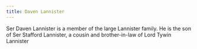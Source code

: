 ```yaml
---
title: Daven Lannister
---
```


Ser Daven Lannister is a member of the large Lannister family. He is the son of Ser Stafford Lannister, a cousin and brother-in-law of Lord Tywin Lannister


